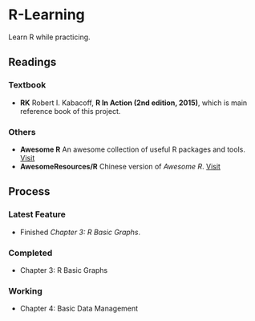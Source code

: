 # R-Learning

Learn R while practicing.

## Readings

### Textbook

* **RK** Robert I. Kabacoff, **R In Action (2nd edition, 2015)**, which is main reference book of this project.

### Others

* **Awesome R** An awesome collection of useful R packages and tools. [Visit](https://awesome-r.com/)
* **AwesomeResources/R** Chinese version of *Awesome R*. [Visit](https://github.com/asxinyu/AwesomeResources/blob/master/R.md)

## Process

### Latest Feature

* Finished *Chapter 3: R Basic Graphs*.

### Completed

* Chapter 3: R Basic Graphs

### Working

* Chapter 4: Basic Data Management
